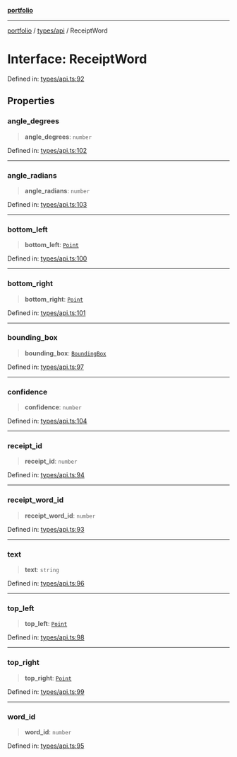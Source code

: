 [**portfolio**](../../../README.md)

***

[portfolio](../../../modules.md) / [types/api](../README.md) / ReceiptWord

# Interface: ReceiptWord

Defined in: [types/api.ts:92](https://github.com/tnorlund/Portfolio/blob/a003f061f44e21274785ba9621407845c0cb35bf/portfolio/types/api.ts#L92)

## Properties

### angle\_degrees

> **angle\_degrees**: `number`

Defined in: [types/api.ts:102](https://github.com/tnorlund/Portfolio/blob/a003f061f44e21274785ba9621407845c0cb35bf/portfolio/types/api.ts#L102)

***

### angle\_radians

> **angle\_radians**: `number`

Defined in: [types/api.ts:103](https://github.com/tnorlund/Portfolio/blob/a003f061f44e21274785ba9621407845c0cb35bf/portfolio/types/api.ts#L103)

***

### bottom\_left

> **bottom\_left**: [`Point`](Point.md)

Defined in: [types/api.ts:100](https://github.com/tnorlund/Portfolio/blob/a003f061f44e21274785ba9621407845c0cb35bf/portfolio/types/api.ts#L100)

***

### bottom\_right

> **bottom\_right**: [`Point`](Point.md)

Defined in: [types/api.ts:101](https://github.com/tnorlund/Portfolio/blob/a003f061f44e21274785ba9621407845c0cb35bf/portfolio/types/api.ts#L101)

***

### bounding\_box

> **bounding\_box**: [`BoundingBox`](BoundingBox.md)

Defined in: [types/api.ts:97](https://github.com/tnorlund/Portfolio/blob/a003f061f44e21274785ba9621407845c0cb35bf/portfolio/types/api.ts#L97)

***

### confidence

> **confidence**: `number`

Defined in: [types/api.ts:104](https://github.com/tnorlund/Portfolio/blob/a003f061f44e21274785ba9621407845c0cb35bf/portfolio/types/api.ts#L104)

***

### receipt\_id

> **receipt\_id**: `number`

Defined in: [types/api.ts:94](https://github.com/tnorlund/Portfolio/blob/a003f061f44e21274785ba9621407845c0cb35bf/portfolio/types/api.ts#L94)

***

### receipt\_word\_id

> **receipt\_word\_id**: `number`

Defined in: [types/api.ts:93](https://github.com/tnorlund/Portfolio/blob/a003f061f44e21274785ba9621407845c0cb35bf/portfolio/types/api.ts#L93)

***

### text

> **text**: `string`

Defined in: [types/api.ts:96](https://github.com/tnorlund/Portfolio/blob/a003f061f44e21274785ba9621407845c0cb35bf/portfolio/types/api.ts#L96)

***

### top\_left

> **top\_left**: [`Point`](Point.md)

Defined in: [types/api.ts:98](https://github.com/tnorlund/Portfolio/blob/a003f061f44e21274785ba9621407845c0cb35bf/portfolio/types/api.ts#L98)

***

### top\_right

> **top\_right**: [`Point`](Point.md)

Defined in: [types/api.ts:99](https://github.com/tnorlund/Portfolio/blob/a003f061f44e21274785ba9621407845c0cb35bf/portfolio/types/api.ts#L99)

***

### word\_id

> **word\_id**: `number`

Defined in: [types/api.ts:95](https://github.com/tnorlund/Portfolio/blob/a003f061f44e21274785ba9621407845c0cb35bf/portfolio/types/api.ts#L95)
